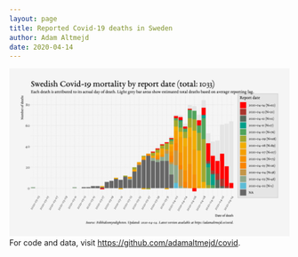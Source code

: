 ```yaml
---
layout: page
title: Reported Covid-19 deaths in Sweden
author: Adam Altmejd
date: 2020-04-14
---
```


![Graph of Swedish Covid-19 deaths with reporting delay.](deaths_lag_sweden_2020-04-14.png "Reporting delay in Swedish covid-19 deaths.")
For code and data, visit <https://github.com/adamaltmejd/covid>.
